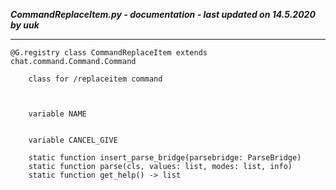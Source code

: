 ***CommandReplaceItem.py - documentation - last updated on 14.5.2020 by uuk***
___

    @G.registry class CommandReplaceItem extends chat.command.Command.Command
        
        class for /replaceitem command
        


        variable NAME


        variable CANCEL_GIVE

        static function insert_parse_bridge(parsebridge: ParseBridge)
        static function parse(cls, values: list, modes: list, info)
        static function get_help() -> list